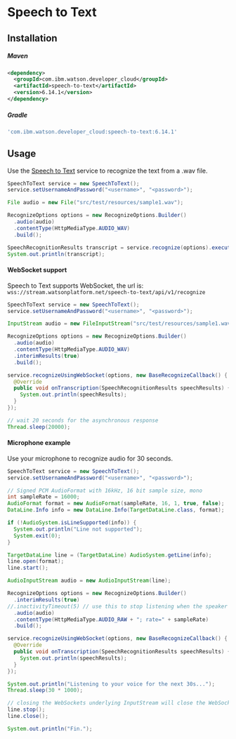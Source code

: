 # Speech to Text

## Installation

##### Maven
```xml
<dependency>
  <groupId>com.ibm.watson.developer_cloud</groupId>
  <artifactId>speech-to-text</artifactId>
  <version>6.14.1</version>
</dependency>
```

##### Gradle
```gradle
'com.ibm.watson.developer_cloud:speech-to-text:6.14.1'
```

## Usage
Use the [Speech to Text][speech_to_text] service to recognize the text from a .wav file.

```java
SpeechToText service = new SpeechToText();
service.setUsernameAndPassword("<username>", "<password>");

File audio = new File("src/test/resources/sample1.wav");

RecognizeOptions options = new RecognizeOptions.Builder()
  .audio(audio)
  .contentType(HttpMediaType.AUDIO_WAV)
  .build();

SpeechRecognitionResults transcript = service.recognize(options).execute();
System.out.println(transcript);
```

#### WebSocket support

Speech to Text supports WebSocket, the url is: `wss://stream.watsonplatform.net/speech-to-text/api/v1/recognize`

```java
SpeechToText service = new SpeechToText();
service.setUsernameAndPassword("<username>", "<password>");

InputStream audio = new FileInputStream("src/test/resources/sample1.wav");

RecognizeOptions options = new RecognizeOptions.Builder()
  .audio(audio)
  .contentType(HttpMediaType.AUDIO_WAV)
  .interimResults(true)
  .build();

service.recognizeUsingWebSocket(options, new BaseRecognizeCallback() {
  @Override
  public void onTranscription(SpeechRecognitionResults speechResults) {
    System.out.println(speechResults);
  }
});

// wait 20 seconds for the asynchronous response
Thread.sleep(20000);
```
#### Microphone example
Use your microphone to recognize audio for 30 seconds.

```java
SpeechToText service = new SpeechToText();
service.setUsernameAndPassword("<username>", "<password>");

// Signed PCM AudioFormat with 16kHz, 16 bit sample size, mono
int sampleRate = 16000;
AudioFormat format = new AudioFormat(sampleRate, 16, 1, true, false);
DataLine.Info info = new DataLine.Info(TargetDataLine.class, format);

if (!AudioSystem.isLineSupported(info)) {
  System.out.println("Line not supported");
  System.exit(0);
}

TargetDataLine line = (TargetDataLine) AudioSystem.getLine(info);
line.open(format);
line.start();

AudioInputStream audio = new AudioInputStream(line);

RecognizeOptions options = new RecognizeOptions.Builder()
  .interimResults(true)
//.inactivityTimeout(5) // use this to stop listening when the speaker pauses, i.e. for 5s
  .audio(audio)
  .contentType(HttpMediaType.AUDIO_RAW + "; rate=" + sampleRate)
  .build();

service.recognizeUsingWebSocket(options, new BaseRecognizeCallback() {
  @Override
  public void onTranscription(SpeechRecognitionResults speechResults) {
    System.out.println(speechResults);
  }
});

System.out.println("Listening to your voice for the next 30s...");
Thread.sleep(30 * 1000);

// closing the WebSockets underlying InputStream will close the WebSocket itself.
line.stop();
line.close();

System.out.println("Fin.");
```

[speech_to_text]: https://console.bluemix.net/docs/services/speech-to-text/index.html
